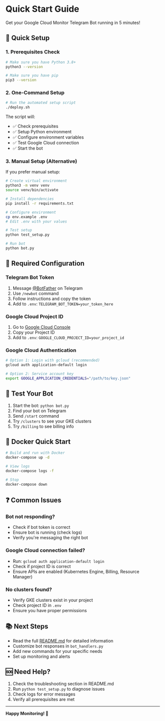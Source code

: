 # Quick Start Guide

Get your Google Cloud Monitor Telegram Bot running in 5 minutes!

## 🚀 Quick Setup

### 1. Prerequisites Check
```bash
# Make sure you have Python 3.8+
python3 --version

# Make sure you have pip
pip3 --version
```

### 2. One-Command Setup
```bash
# Run the automated setup script
./deploy.sh
```

The script will:
- ✅ Check prerequisites
- ✅ Setup Python environment
- ✅ Configure environment variables
- ✅ Test Google Cloud connection
- ✅ Start the bot

### 3. Manual Setup (Alternative)

If you prefer manual setup:

```bash
# Create virtual environment
python3 -m venv venv
source venv/bin/activate

# Install dependencies
pip install -r requirements.txt

# Configure environment
cp env.example .env
# Edit .env with your values

# Test setup
python test_setup.py

# Run bot
python bot.py
```

## 🔑 Required Configuration

### Telegram Bot Token
1. Message [@BotFather](https://t.me/botfather) on Telegram
2. Use `/newbot` command
3. Follow instructions and copy the token
4. Add to `.env`: `TELEGRAM_BOT_TOKEN=your_token_here`

### Google Cloud Project ID
1. Go to [Google Cloud Console](https://console.cloud.google.com/)
2. Copy your Project ID
3. Add to `.env`: `GOOGLE_CLOUD_PROJECT_ID=your_project_id`

### Google Cloud Authentication
```bash
# Option 1: Login with gcloud (recommended)
gcloud auth application-default login

# Option 2: Service account key
export GOOGLE_APPLICATION_CREDENTIALS="/path/to/key.json"
```

## 🎯 Test Your Bot

1. Start the bot: `python bot.py`
2. Find your bot on Telegram
3. Send `/start` command
4. Try `/clusters` to see your GKE clusters
5. Try `/billing` to see billing info

## 🐳 Docker Quick Start

```bash
# Build and run with Docker
docker-compose up -d

# View logs
docker-compose logs -f

# Stop
docker-compose down
```

## ❓ Common Issues

### Bot not responding?
- Check if bot token is correct
- Ensure bot is running (check logs)
- Verify you're messaging the right bot

### Google Cloud connection failed?
- Run: `gcloud auth application-default login`
- Check if project ID is correct
- Ensure APIs are enabled (Kubernetes Engine, Billing, Resource Manager)

### No clusters found?
- Verify GKE clusters exist in your project
- Check project ID in `.env`
- Ensure you have proper permissions

## 📚 Next Steps

- Read the full [README.md](README.md) for detailed information
- Customize bot responses in `bot_handlers.py`
- Add new commands for your specific needs
- Set up monitoring and alerts

## 🆘 Need Help?

1. Check the troubleshooting section in README.md
2. Run `python test_setup.py` to diagnose issues
3. Check logs for error messages
4. Verify all prerequisites are met

---

**Happy Monitoring! 🎉**
